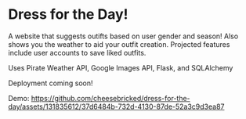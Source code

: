 # Dress for the Day!
A website that suggests outifts based on user gender and season! Also shows you the weather to aid your outfit creation.
Projected features include user accounts to save liked outfits.

Uses Pirate Weather API, Google Images API, Flask, and SQLAlchemy

Deployment coming soon!

Demo:
https://github.com/cheesebricked/dress-for-the-day/assets/131835612/37d6484b-732d-4130-87de-52a3c9d3ea87

